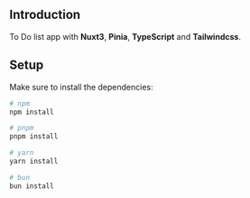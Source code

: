 ## Introduction
To Do list app with **Nuxt3**, **Pinia**, **TypeScript** and **Tailwindcss**.

## Setup

Make sure to install the dependencies:

```bash
# npm
npm install

# pnpm
pnpm install

# yarn
yarn install

# bun
bun install
```
